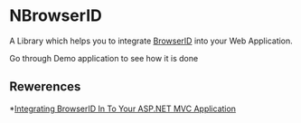 NBrowserID
===========

A Library which helps you to integrate [BrowserID](https://browserid.org) into your Web Application.

Go through Demo application to see how it is done

Rewerences
----------
*[Integrating BrowserID In To Your ASP.NET MVC Application](http://www.rajeeshcv.com/post/details/46/integrating-browserid-in-to-your-asp-net-mvc-application)



